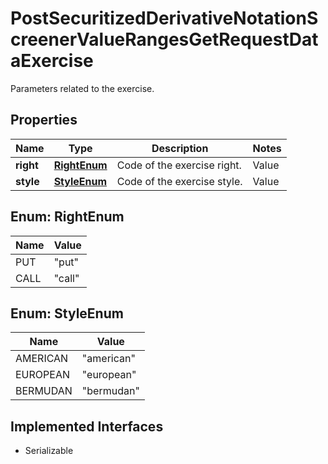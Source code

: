 

# PostSecuritizedDerivativeNotationScreenerValueRangesGetRequestDataExercise

Parameters related to the exercise.

## Properties

Name | Type | Description | Notes
------------ | ------------- | ------------- | -------------
**right** | [**RightEnum**](#RightEnum) | Code of the exercise right. | Value | Description | | --- | --- | | put | A put option gives buyer the right, but not the obligation, to sell an asset at a specified price within a specific time period. Put is synonymous to short or bear and is used in a broader sense for products that make profits from falling underlying levels. | | call | A call option gives buyer the right, but not the obligation, to buy an asset at a specified price within a specific time period. Call is synonymous to long or bull and is used in a broader sense for products that make profits from rising underlying levels. |   |  [optional]
**style** | [**StyleEnum**](#StyleEnum) | Code of the exercise style. | Value | Description | | --- | --- | | american | An American-style securitized derivative can be exercised anytime during its life. | | european | An European-style securitized derivative can be exercised at maturity only. | | bermudan | A Bermudan-style securitized derivative can be exercised only on predetermined dates. |   |  [optional]



## Enum: RightEnum

Name | Value
---- | -----
PUT | &quot;put&quot;
CALL | &quot;call&quot;



## Enum: StyleEnum

Name | Value
---- | -----
AMERICAN | &quot;american&quot;
EUROPEAN | &quot;european&quot;
BERMUDAN | &quot;bermudan&quot;


## Implemented Interfaces

* Serializable


